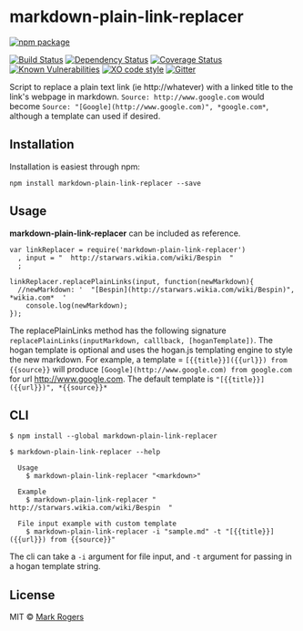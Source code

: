# markdown-plain-link-replacer

[![npm package](https://nodei.co/npm/markdown-plain-link-replacer.png?downloads=true&downloadRank=true&stars=true)](https://nodei.co/npm/markdown-plain-link-replacer/)

[![Build Status](https://img.shields.io/travis/m4bwav/markdown-plain-link-replacer/master.svg)](https://travis-ci.org/m4bwav/markdown-plain-link-replacer)
[![Dependency Status](https://david-dm.org/m4bwav/markdown-plain-link-replacer.svg)](https://david-dm.org/m4bwav/markdown-plain-link-replacer)
[![Coverage Status](https://img.shields.io/coveralls/m4bwav/markdown-plain-link-replacer/master.svg)](https://coveralls.io/github/m4bwav/markdown-plain-link-replacer?branch=master)
[![Known Vulnerabilities](https://snyk.io/test/npm/markdown-plain-link-replacer/badge.svg?style=flat-square)](https://snyk.io/test/npm/markdown-plain-link-replacer)
[![XO code style](https://img.shields.io/badge/code_style-XO-5ed9c7.svg)](https://github.com/sindresorhus/xo)
[![Gitter](https://badges.gitter.im/m4bwav/markdown-plain-link-replacer.svg)](https://gitter.im/m4bwav/markdown-plain-link-replacer?utm_source=badge&utm_medium=badge&utm_campaign=pr-badge)


Script to replace a plain text link (ie http://whatever) with a linked title to the link's webpage in markdown.
`Source: http://www.google.com` would become `Source: "[Google](http://www.google.com)", *google.com*`, although a template 
can used if desired. 


## Installation

Installation is easiest through npm:

`npm install markdown-plain-link-replacer --save`


## Usage

**markdown-plain-link-replacer** can be included as reference.

```
var linkReplacer = require('markdown-plain-link-replacer')
  , input = "  http://starwars.wikia.com/wiki/Bespin  "
  ;

linkReplacer.replacePlainLinks(input, function(newMarkdown){
  //newMarkdown: '  "[Bespin](http://starwars.wikia.com/wiki/Bespin)", *wikia.com*  '
	console.log(newMarkdown);
});
```
   
   
The replacePlainLinks method has the following signature `replacePlainLinks(inputMarkdown, calllback, [hoganTemplate])`.
The hogan template is optional and uses the hogan.js templating engine to style the new markdown.
For example, a template = `[{{title}}]({{url}}) from {{source}}` will produce 
`[Google](http://www.google.com) from google.com` 
for url http://www.google.com.  The default template is `"[{{title}}]({{url}})", *{{source}}*`


## CLI

```
$ npm install --global markdown-plain-link-replacer
```

```
$ markdown-plain-link-replacer --help

  Usage
    $ markdown-plain-link-replacer "<markdown>"

  Example
    $ markdown-plain-link-replacer "  http://starwars.wikia.com/wiki/Bespin  "
  
  File input example with custom template
    $ markdown-plain-link-replacer -i "sample.md" -t "[{{title}}]({{url}}) from {{source}}"
```
  
  
The cli can take a `-i` argument for file input, and `-t` argument for passing in a hogan template string.


## License

MIT © [Mark Rogers](http://www.markdavidrogers.com)
